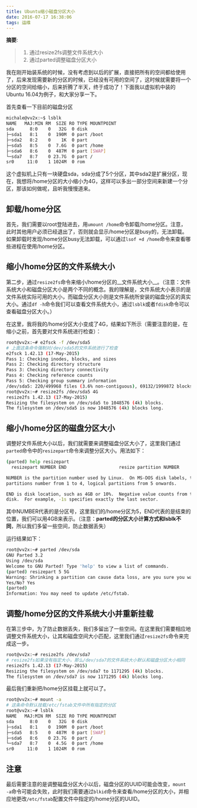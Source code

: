 ```yaml
---
title: Ubuntu缩小磁盘分区大小
date: 2016-07-17 16:38:06
tags: 运维
---
```


__摘要__:
> 1. 通过resize2fs调整文件系统大小
> 2. 通过parted调整磁盘分区大小


<!-- more -->

我在刚开始装系统的时候，没有考虑到以后的扩展，直接把所有的空间都给使用了，后来发现需要新的分区的时候，已经没有可用的空间了，这时候就需要将一个分区的空间给缩小，后来折腾了半天，终于成功了！下面我以虚拟机中装的Ubuntu 16.04为例子，和大家分享一下。


首先查看一下目前的磁盘分区
```bash
michale@vv2x:~$ lsblk
NAME   MAJ:MIN RM  SIZE RO TYPE MOUNTPOINT
sda      8:0    0   32G  0 disk
├─sda1   8:1    0  190M  0 part /boot
├─sda2   8:2    0    1K  0 part
├─sda5   8:5    0  7.6G  0 part /home
├─sda6   8:6    0  487M  0 part [SWAP]
└─sda7   8:7    0 23.7G  0 part /
sr0     11:0    1 1024M  0 rom
```

这个虚拟机上只有一块硬盘sda，sda分成了5个分区，其中sda2是扩展分区，现在，我想将/home分区的大小缩小为4G，这样可以多出一部分空间来新建一个分区，那该如何做呢，且听我慢慢道来。

## 卸载/home分区

首先，我们需要以root登陆进去，用`umount /home`命令卸载/home分区。注意，此时其他用户必须已经退出了，否则就会显示/home分区是busy的，无法卸载。如果卸载时发现/home分区busy无法卸载，可以通过`lsof +d /home`命令来查看哪些进程在使用/home分区。

## 缩小/home分区的文件系统大小

第二步，通过`resize2fs`命令来缩小/home分区的__文件系统大小__。（注意：文件系统大小和磁盘分区大小是两个不同的概念。我的理解是，文件系统大小表示的是文件系统实际可用的大小，而磁盘分区大小则是文件系统所安装的磁盘分区的真实大小。通过`df -h`命令我们可以查看文件系统大小，通过`lsblk`或者`fdisk`命令可以查看磁盘分区大小。）

在这里，我将我的/home分区大小变成了4G，结果如下所示（需要注意的是，在缩小之前，首先要对文件系统进行检查）：
```bash
root@vv2x:~# e2fsck -f /dev/sda5
# 上面这条命令强制对/dev/sda5的文件系统进行了检查
e2fsck 1.42.13 (17-May-2015)
Pass 1: Checking inodes, blocks, and sizes
Pass 2: Checking directory structure
Pass 3: Checking directory connectivity
Pass 4: Checking reference counts
Pass 5: Checking group summary information
/dev/sda5: 220/499968 files (3.6% non-contiguous), 69132/1999872 blocks
root@vv2x:~# resize2fs /dev/sda5 4G
resize2fs 1.42.13 (17-May-2015)
Resizing the filesystem on /dev/sda5 to 1048576 (4k) blocks.
The filesystem on /dev/sda5 is now 1048576 (4k) blocks long.

```

## 缩小/home分区的磁盘分区大小

调整好文件系统大小以后，我们就需要来调整磁盘分区大小了，这里我们通过`parted`命令中的`resizepart`命令来调整分区大小。用法如下：

```bash
(parted) help resizepart
  resizepart NUMBER END                    resize partition NUMBER

NUMBER is the partition number used by Linux.  On MS-DOS disk labels, the primary
partitions number from 1 to 4, logical partitions from 5 onwards.

END is disk location, such as 4GB or 10%.  Negative value counts from the end of the
disk.  For example, -1s specifies exactly the last sector.
```

其中NUMBER代表的是分区号，这里我们的/home分区为5，END代表的是结束的位置，我们可以用4GB来表示。（注意：__parted的分区大小计算方式和lsblk不同__，所以我们多留一些空间，防止数据丢失）

运行结果如下：

```bash
root@vv2x:~# parted /dev/sda
GNU Parted 3.2
Using /dev/sda
Welcome to GNU Parted! Type 'help' to view a list of commands.
(parted) resizepart 5 5G
Warning: Shrinking a partition can cause data loss, are you sure you want to continue?
Yes/No? Yes
(parted)
Information: You may need to update /etc/fstab.
```

## 调整/home分区的文件系统大小并重新挂载

在第三步中，为了防止数据丢失，我们多留出了一些空间。在这里我们需要相应地调整文件系统大小，让其和磁盘空间大小匹配，这里我们通过`resize2fs`命令来完成这一步。

```bash
root@vv2x:~# resize2fs /dev/sda7
# resize2fs如果没有指定大小，那么/dev/sda7的文件系统大小默认和磁盘分区大小相同
resize2fs 1.42.13 (17-May-2015)
Resizing the filesystem on /dev/sda7 to 1171295 (4k) blocks.
The filesystem on /dev/sda7 is now 1171295 (4k) blocks long.
```

最后我们重新把/home分区挂载上就可以了。

```bash
root@vv2x:~# mount -a
# 这条命令默认挂载/etc/fstab文件中所有指定的分区
root@vv2x:~# lsblk
NAME   MAJ:MIN RM  SIZE RO TYPE MOUNTPOINT
sda      8:0    0   32G  0 disk
├─sda1   8:1    0  190M  0 part /boot
├─sda5   8:5    0  487M  0 part [SWAP]
├─sda6   8:6    0 23.7G  0 part /
└─sda7   8:7    0  4.5G  0 part /home
sr0     11:0    1 1024M  0 rom
```

## 注意

最后需要注意的是调整磁盘分区大小以后，磁盘分区的UUID可能会改变，`mount -a`命令可能会失败，此时我们需要通过`blkid`命令来查看/home分区的大小，并相应地更改`/etc/fstab`配置文件中指定的/home分区的UUID。
